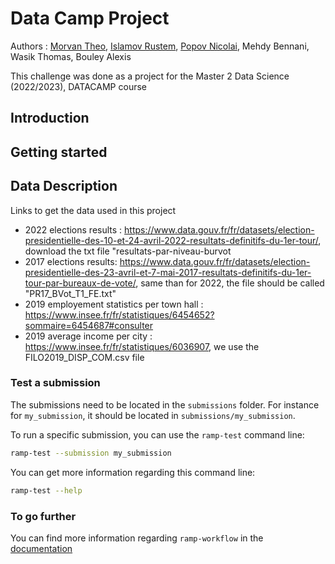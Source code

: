# Data Camp Project

Authors : [Morvan Theo](https://github.com/Theo-Morvan), [Islamov Rustem](https://github.com/Rustem-Islamov), [Popov Nicolai](https://github.com/k0l1ka), Mehdy Bennani, Wasik Thomas, Bouley Alexis

This challenge was done as a project for the Master 2 Data Science (2022/2023), DATACAMP course

## Introduction

## Getting started


## Data Description
Links to get the data used in this project
- 2022 elections results : https://www.data.gouv.fr/fr/datasets/election-presidentielle-des-10-et-24-avril-2022-resultats-definitifs-du-1er-tour/, download the txt file "resultats-par-niveau-burvot
- 2017 elections results: https://www.data.gouv.fr/fr/datasets/election-presidentielle-des-23-avril-et-7-mai-2017-resultats-definitifs-du-1er-tour-par-bureaux-de-vote/, same than for 2022, the file should be called "PR17_BVot_T1_FE.txt"
- 2019 employement statistics per town hall : https://www.insee.fr/fr/statistiques/6454652?sommaire=6454687#consulter
- 2019 average income per city : https://www.insee.fr/fr/statistiques/6036907, we use the FILO2019_DISP_COM.csv file


### Test a submission

The submissions need to be located in the `submissions` folder. For instance
for `my_submission`, it should be located in `submissions/my_submission`.

To run a specific submission, you can use the `ramp-test` command line:

```bash
ramp-test --submission my_submission
```

You can get more information regarding this command line:

```bash
ramp-test --help
```

### To go further

You can find more information regarding `ramp-workflow` in the
[documentation](https://paris-saclay-cds.github.io/ramp-docs/ramp-workflow/stable/using_kits.html)
